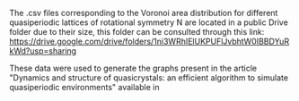 The .csv files corresponding to the Voronoi area distribution for different quasiperiodic lattices of rotational symmetry N are located in a public Drive folder due to their size, this folder can be consulted through this link: https://drive.google.com/drive/folders/1ni3WRhIElUKPUFlJvbhtW0IBBDYuRkWd?usp=sharing

These data were used to generate the graphs present in the article "Dynamics and structure of quasicrystals: an efficient algorithm to simulate quasiperiodic environments" available in
